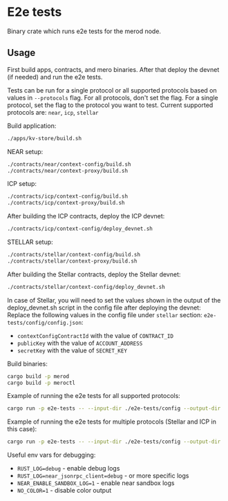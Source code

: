 # E2e tests

Binary crate which runs e2e tests for the merod node.

## Usage

First build apps, contracts, and mero binaries. After that deploy the devnet (if
needed) and run the e2e tests.

Tests can be run for a single protocol or all supported protocols based on
values in `--protocols` flag. For all protocols, don't set the flag. For a
single protocol, set the flag to the protocol you want to test. Current
supported protocols are: `near`, `icp`, `stellar`

Build application:

```bash
./apps/kv-store/build.sh
```

NEAR setup:

```bash
./contracts/near/context-config/build.sh
./contracts/near/context-proxy/build.sh
```

ICP setup:

```bash
./contracts/icp/context-config/build.sh
./contracts/icp/context-proxy/build.sh
```

After building the ICP contracts, deploy the ICP devnet:

```bash
./contracts/icp/context-config/deploy_devnet.sh
```

STELLAR setup:

```bash
./contracts/stellar/context-config/build.sh
./contracts/stellar/context-proxy/build.sh
```

After building the Stellar contracts, deploy the Stellar devnet:

```bash
./contracts/stellar/context-config/deploy_devnet.sh
```

In case of Stellar, you will need to set the values shown in the output of the
deploy_devnet.sh script in the config file after deploying the devnet:
Replace the following values in the config file under `stellar` section:
`e2e-tests/config/config.json`:

- `contextConfigContractId` with the value of `CONTRACT_ID`
- `publicKey` with the value of `ACCOUNT_ADDRESS`
- `secretKey` with the value of `SECRET_KEY`

Build binaries:

```bash
cargo build -p merod
cargo build -p meroctl
```

Example of running the e2e tests for all supported protocols:

```bash
cargo run -p e2e-tests -- --input-dir ./e2e-tests/config --output-dir ./e2e-tests/corpus --merod-binary ./target/debug/merod --meroctl-binary ./target/debug/meroctl
```

Example of running the e2e tests for multiple protocols (Stellar and ICP in this
case):

```bash
cargo run -p e2e-tests -- --input-dir ./e2e-tests/config --output-dir ./e2e-tests/corpus --merod-binary ./target/debug/merod --meroctl-binary ./target/debug/meroctl --protocols stellar icp
```

Useful env vars for debugging:

- `RUST_LOG=debug` - enable debug logs
- `RUST_LOG=near_jsonrpc_client=debug` - or more specific logs
- `NEAR_ENABLE_SANDBOX_LOG=1` - enable near sandbox logs
- `NO_COLOR=1` - disable color output
